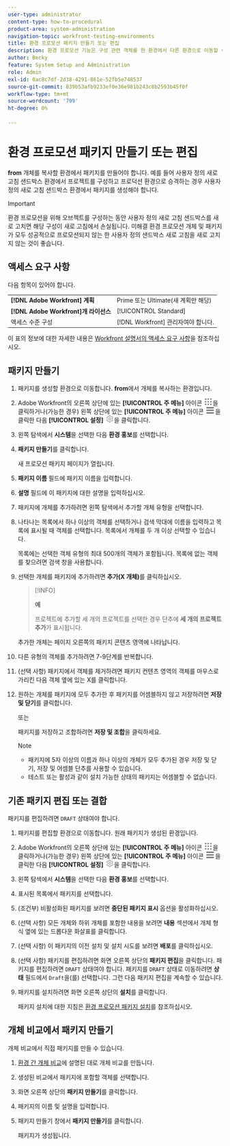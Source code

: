 ```yaml
---
user-type: administrator
content-type: how-to-procedural
product-area: system-administration
navigation-topic: workfront-testing-environments
title: 환경 프로모션 패키지 만들기 또는 편집
description: 환경 프로모션 기능은 구성 관련 객체를 한 환경에서 다른 환경으로 이동할 수 있는 기능을 제공하기 위한 것입니다. 다른 환경에 설치할 수 있는 환경 프로모션 패키지를 만드는 방법에 대해 알아봅니다.
author: Becky
feature: System Setup and Administration
role: Admin
exl-id: 0ac8c7df-2d38-4291-861e-52fb5e748537
source-git-commit: 839b53afb9233ef0e36e981b243c8b2593b45f0f
workflow-type: tm+mt
source-wordcount: '799'
ht-degree: 0%

---
```


# 환경 프로모션 패키지 만들기 또는 편집

**from** 개체를 복사할 환경에서 패키지를 만들어야 합니다. 예를 들어 사용자 정의 새로 고침 샌드박스 환경에서 프로젝트를 구성하고 프로덕션 환경으로 승격하는 경우 사용자 정의 새로 고침 샌드박스 환경에서 패키지를 생성해야 합니다.

>[!IMPORTANT]
>
>환경 프로모션을 위해 오브젝트를 구성하는 동안 사용자 정의 새로 고침 샌드박스를 새로 고치면 해당 구성이 새로 고침에서 손실됩니다. 미해결 환경 프로모션 개체 및 패키지가 모두 성공적으로 프로모션되지 않는 한 사용자 정의 샌드박스 새로 고침을 새로 고치지 않는 것이 좋습니다.

## 액세스 요구 사항

다음 항목이 있어야 합니다.

<table>
  <tr>
   <td><strong>[!DNL Adobe Workfront] 계획</strong>
   </td>
   <td> Prime 또는 Ultimate(새 계획만 해당)
   </td>
  </tr>
  <tr>
   <td><strong>[!DNL Adobe Workfront]개 라이선스</strong>
   </td>
   <td> [!UICONTROL Standard]
   </td>
  </tr>
   <tr>
   <td>액세스 수준 구성
   </td>
   <td>[!DNL Workfront] 관리자여야 합니다.
   </td>
  </tr>
</table>

이 표의 정보에 대한 자세한 내용은 [Workfront 설명서의 액세스 요구 사항](/help/quicksilver/administration-and-setup/add-users/access-levels-and-object-permissions/access-level-requirements-in-documentation.md)을 참조하십시오.

## 패키지 만들기

1. 패키지를 생성할 환경으로 이동합니다. **from**&#x200B;에서 개체를 복사하는 환경입니다.
1. Adobe Workfront의 오른쪽 상단에 있는 **[!UICONTROL 주 메뉴]** 아이콘 ![주 메뉴](/help/_includes/assets/main-menu-icon.png)을 클릭하거나(가능한 경우) 왼쪽 상단에 있는 **[!UICONTROL 주 메뉴]** 아이콘 ![주 메뉴](/help/_includes/assets/main-menu-icon-left-nav.png)을 클릭한 다음 **[!UICONTROL 설정]** ![설정 아이콘](/help/_includes/assets/gear-icon-setup.png)을 클릭합니다.
1. 왼쪽 탐색에서 **시스템**&#x200B;을 선택한 다음 **환경 홍보**&#x200B;를 선택합니다.
1. **패키지 만들기**&#x200B;를 클릭합니다.

   새 프로모션 패키지 페이지가 열립니다.

1. **패키지 이름** 필드에 패키지 이름을 입력합니다.
1. **설명** 필드에 이 패키지에 대한 설명을 입력하십시오.
1. 패키지에 개체를 추가하려면 왼쪽 탐색에서 추가할 개체 유형을 선택합니다.
1. 나타나는 목록에서 하나 이상의 객체를 선택하거나 검색 막대에 이름을 입력하고 목록에 표시될 때 객체를 선택합니다. 목록에서 개체를 두 개 이상 선택할 수 있습니다.

   목록에는 선택한 객체 유형의 최대 500개의 객체가 포함됩니다. 목록에 없는 객체를 찾으려면 검색 창을 사용합니다.
1. 선택한 개체를 패키지에 추가하려면 **추가(X 개체)**&#x200B;를 클릭하십시오.

   >[!INFO]
   >
   >**예**
   >
   >프로젝트에 추가할 세 개의 프로젝트를 선택한 경우 단추에 **세 개의 프로젝트 추가**&#x200B;가 표시됩니다.

   추가한 개체는 페이지 오른쪽의 패키지 콘텐츠 영역에 나타납니다.

1. 다른 유형의 객체를 추가하려면 7-9단계를 반복합니다.
1. (선택 사항) 패키지에서 객체를 제거하려면 패키지 컨텐츠 영역의 객체를 마우스로 가리킨 다음 객체 옆에 있는 X를 클릭합니다.
1. 원하는 개체를 패키지에 모두 추가한 후 패키지를 어셈블하지 않고 저장하려면 **저장 및 닫기**&#x200B;를 클릭합니다.

   또는

   패키지를 저장하고 조합하려면 **저장 및 조합**&#x200B;을 클릭하세요.

   >[!NOTE]
   >
   >* 패키지에 5자 이상의 이름과 하나 이상의 개체가 모두 추가된 경우 저장 및 닫기, 저장 및 어셈블 단추를 사용할 수 있습니다.
   >* 테스트 또는 활성과 같이 설치 가능한 상태의 패키지는 어셈블할 수 없습니다.

## 기존 패키지 편집 또는 결합

패키지를 편집하려면 `DRAFT` 상태여야 합니다.

1. 패키지를 편집할 환경으로 이동합니다. 원래 패키지가 생성된 환경입니다.
1. Adobe Workfront의 오른쪽 상단에 있는 **[!UICONTROL 주 메뉴]** 아이콘 ![주 메뉴](/help/_includes/assets/main-menu-icon.png)을 클릭하거나(가능한 경우) 왼쪽 상단에 있는 **[!UICONTROL 주 메뉴]** 아이콘 ![주 메뉴](/help/_includes/assets/main-menu-icon-left-nav.png)을 클릭한 다음 **[!UICONTROL 설정]** ![설정 아이콘](/help/_includes/assets/gear-icon-setup.png)을 클릭합니다.
1. 왼쪽 탐색에서 **시스템**&#x200B;을 선택한 다음 **환경 홍보**&#x200B;를 선택합니다.
1. 표시된 목록에서 패키지를 선택합니다.
1. (조건부) 비활성화된 패키지를 보려면 **중단된 패키지 표시** 옵션을 활성화하십시오.
1. (선택 사항) 모든 개체와 하위 개체를 포함한 내용을 보려면 **내용** 섹션에서 개체 형식 옆에 있는 드롭다운 화살표를 클릭합니다.
1. (선택 사항) 이 패키지의 이전 설치 및 설치 시도를 보려면 **배포**&#x200B;를 클릭하십시오.
1. (선택 사항) 패키지를 편집하려면 화면 오른쪽 상단의 **패키지 편집**을 클릭합니다.
패키지를 편집하려면 `DRAFT` 상태여야 합니다. 패키지를 `DRAFT` 상태로 이동하려면 **상태** 필드에서 `Draft`을(를) 선택합니다. 그런 다음 패키지 편집을 계속할 수 있습니다.
1. 패키지를 설치하려면 화면 오른쪽 상단의 **설치**&#x200B;를 클릭합니다.

   패키지 설치에 대한 지침은 [환경 프로모션 패키지 설치](/help/quicksilver/administration-and-setup/set-up-workfront/workfront-testing-environments/environment-promotion-install-package.md)를 참조하십시오.

## 개체 비교에서 패키지 만들기

개체 비교에서 직접 패키지를 만들 수 있습니다.

1. [환경 간 개체 비교](/help/quicksilver/administration-and-setup/set-up-workfront/workfront-testing-environments/environment-promotion-compare.md)에 설명된 대로 개체 비교를 만듭니다.
1. 생성된 비교에서 패키지에 포함할 객체를 선택합니다.
1. 화면 오른쪽 상단의 **패키지 만들기**&#x200B;를 클릭합니다.
1. 패키지의 이름 및 설명을 입력합니다.
1. 패키지 만들기 창에서 **패키지 만들기**&#x200B;를 클릭합니다.

   패키지가 생성됩니다.
